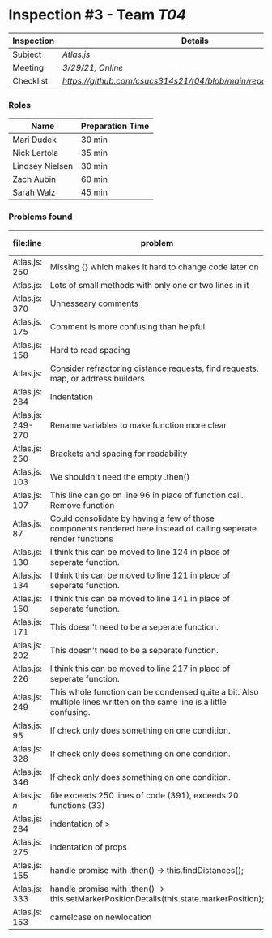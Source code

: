 # Inspection #3 - Team *T04* 
 
| Inspection | Details |
| ----- | ----- |
| Subject | *Atlas.js* |
| Meeting | *3/29/21, Online* |
| Checklist | *https://github.com/csucs314s21/t04/blob/main/reports/checklist.md* |

### Roles

| Name | Preparation Time |
| ---- | ---- |
| Mari Dudek | 30 min |
| Nick Lertola | 35 min |
| Lindsey Nielsen |  30 min |
| Zach Aubin | 60 min |
| Sarah Walz | 45 min |

### Problems found

| file:line | problem | hi/med/low | who found | github#  |
| --- | --- | :---: | :---: | --- |
| Atlas.js: 250 | Missing {} which makes it hard to change code later on | med | spwalz | 568 |
| Atlas.js: | Lots of small methods with only one or two lines in it | low | spwalz | 569 |
| Atlas.js: 370 | Unnesseary comments | low | spwalz | 572 |
| Atlas.js: 175 | Comment is more confusing than helpful | low | spwalz | 572 |
| Atlas.js: 158 | Hard to read spacing | low | spwalz | 572 |
| Atlas.js: | Consider refractoring distance requests, find requests, map, or address builders | med | spwalz | 571 |
| Atlas.js: 284 | Indentation | low | mjdudek | 572 |
| Atlas.js: 249-270 | Rename variables to make function more clear | low | mjdudek | 568 |
| Atlas.js: 250 | Brackets and spacing for readability | med | mjdudek | 568 |
| Atlas.js: 103 | We shouldn't need the empty .then() | med | nlertola |  |
| Atlas.js: 107 | This line can go on line 96 in place of function call. Remove function | med | nlertola | 569 |
| Atlas.js: 87 | Could consolidate by having a few of those components rendered here instead of calling seperate render functions | med | nlertola | 569 |
| Atlas.js: 130 | I think this can be moved to line 124 in place of seperate function. | med | nlertola | 569 |
| Atlas.js: 134 | I think this can be moved to line 121 in place of seperate function. | med | nlertola | 569 |
| Atlas.js: 150 | I think this can be moved to line 141 in place of seperate function. | med | nlertola | 569 |
| Atlas.js: 171 | This doesn't need to be a seperate function. | med | nlertola | 569 |
| Atlas.js: 202 | This doesn't need to be a seperate function. | med | nlertola | 569 |
| Atlas.js: 226 | I think this can be moved to line 217 in place of seperate function. | med | nlertola | 569 |
| Atlas.js: 249 | This whole function can be condensed quite a bit. Also multiple lines written on the same line is a little confusing. | med | nlertola | 568 |
| Atlas.js: 95 | If check only does something on one condition. | low | binzerlu | |
| Atlas.js: 328 | If check only does something on one condition. | low | binzerlu | |
| Atlas.js: 346 | If check only does something on one condition. | low | binzerlu | |
| Atlas.js: *n* | file exceeds 250 lines of code (391), exceeds 20 functions (33) | med | zachaubin | 571 |
| Atlas.js: 284 | indentation of > | low | zachaubin | 572 |
| Atlas.js: 275 | indentation of props | low | zachaubin | 572 |
| Atlas.js: 155 | handle promise with .then() -> this.findDistances();| low | zachaubin | NA |
| Atlas.js: 333 | handle promise with .then() -> this.setMarkerPositionDetails(this.state.markerPosition); | low | zachaubin | NA |
| Atlas.js: 153 | camelcase on newlocation | low | zachaubin | 572 |

